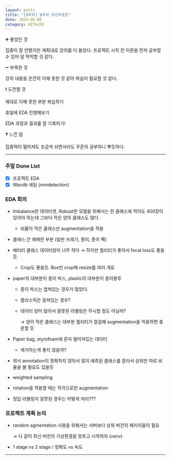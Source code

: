 ```yaml
---
layout: posts
title: "[9주차] 9주차 주간리포트"
date: 2023-05-05
category: AITech5
---
```


➕ 좋았던 것

집중이 잘 안됐지만 계획대로 강의를 다 들었다. 프로젝트 시작 전 이론을 먼저 공부할 수 있어 덜 막막할 것 같다.

➖ 부족한 것

강의 내용을 온전히 이해 못한 것 같아 복습이 필요할 것 같다.

❗ 도전할 것

제대로 이해 못한 부분 복습하기

휴일에 EDA 진행해보기

EDA 과정과 결과를 잘 기록하기!

❓ 느낀 점

집중력이 떨어져도 조금씩 쉬면서라도 꾸준히 공부하니 뿌듯하다.

---

### 주말 Done List

- [x]  프로젝트 EDA
- [x]  Wandb 세팅 (mmdetection)

### EDA 회의

- Imbalance한 데이터셋, Robust한 모델을 위해서는 한 클래스에 적어도 400장이 있어야 하는데 그보다 작은 양의 클래스도 많다.
    - 비율이 적은 클래스만 augmentation을 적용
- 클래스 간 애매한 부분 (일반 쓰레기, 종이, 종이 팩)
- 배터리 클래스 데이터양이 너무 작다 → 하지만 퀄리티가 좋아서 focal loss도 좋을듯.
    - Crop도 좋을듯. Box만 crop해 resize를 여러 개로
- paper의 대부분이 종이 박스, plastic의 대부분이 종이봉투
    - 종이 박스는 겹쳐있는 경우가 많았다.
    - 플라스틱은 뭉쳐있는 경우?
    - 데이터 양이 많아서 잘못된 라벨링은 무시할 정도 아닐까?
        
        → 양이 적은 클래스는 대부분 퀄리티가 깔끔해 augmentation을 적용하면 충분할 듯
        
- Paper bag, styrofoam에 혼자 떨어져있는 데이터
    - 제거하는게 좋지 않을까?
- 워낙 annotation이 정확하지 않아서 많이 예측된 클래스를 잘라서 상위만 따로 비율을 볼 필요도 있을듯
- weighted sampling
- rotation을 적용할 때는 직각으로만 augmentation
- 정답 라벨링이 잘못된 경우는 어떻게 처리???

### 프로젝트 계획 논의

- random agmentation 사용을 위해서는 서버보다 상위 버전의 패키지들이 필요
    
    → 다 같이 최신 버전의 가상환경을 맞추고 시작하자 (venv)
    
- 1 stage vs 2 stage / 정확도 vs 속도

---
